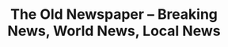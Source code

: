 ---
description: 类似于RSS订阅方式的新闻，界面设计过，复古，国内打不开。
layout: post
results:
- primaryGenreName: News
  version: '1.0'
  formattedPrice: 免费
  genreIds:
  - '6009'
  - '6002'
  artworkUrl60: http://is4.mzstatic.com/image/thumb/Purple1/v4/94/53/6b/94536bac-cfd3-222a-f5be-94280601796e/source/60x60bb.jpg
  minimumOsVersion: '9.0'
  appletvScreenshotUrls: &a []
  sellerName: Alexander Deplov
  supportedDevices:
  - iPad2Wifi
  - iPad23G
  - iPadThirdGen
  - iPadThirdGen4G
  - iPadFourthGen
  - iPadFourthGen4G
  - iPadMini
  - iPadMini4G
  genres:
  - 新闻
  - 工具
  currentVersionReleaseDate: '2016-04-28T22:00:22Z'
  trackName: The Old Newspaper – Breaking News, World News, Local News
  isVppDeviceBasedLicensingEnabled: true
  description: "Start your day with The Old Newspaper, read latest news from
    different sources. The Old Newspaper combines the idea of the usual newspapers,
    with the advanced technology of your iPad in a friendly and familiar form.\n\niPad
    App Features: \n\n• Headlines in a familiar newspaper layout\n• Picture
    of the day in your hand\n• Customize newspaper look by themes and different
    font sizes\n• View local weather\n• Read news in Automatic Reader View\n•
    Save articles to Safari reading list\n• Share important news\n• Local
    news for San Francisco. Other cities will be added later\n\nNew news sources
    will be added later as well.\nWe're waiting for your feedback about how
    we can make the app better: deplovsbrothers@gmail.com or by Twitter: pleeq_com"
  price: 0
  trackId: 1068207248
  releaseDate: '2016-04-28T22:00:22Z'
  advisories:
  - 偶尔/轻微的现实暴力
  - 偶尔/轻度医药/医疗信息
  - 偶尔/轻微的烟酒或毒品使用或相关内容
  screenshotUrls: *a
  artistViewUrl: https://itunes.apple.com/cn/developer/alexander-deplov/id732986218?uo=4
  primaryGenreId: 6009
  kind: software
  fileSizeBytes: '12016047'
  sellerUrl: http://pleeq.com/newspaper-for-ipad/
  trackContentRating: 12+
  bundleId: com.alexanderdeplov.Appstore.TheOldNewspaper
  trackCensoredName: The Old Newspaper – Breaking News, World News, Local
    News
  contentAdvisoryRating: 12+
  isGameCenterEnabled: false
  artistName: Alexander Deplov
  languageCodesISO2A:
  - EN
  features: *a
  wrapperType: software
  artworkUrl512: http://is4.mzstatic.com/image/thumb/Purple1/v4/94/53/6b/94536bac-cfd3-222a-f5be-94280601796e/source/512x512bb.jpg
  artworkUrl100: http://is4.mzstatic.com/image/thumb/Purple1/v4/94/53/6b/94536bac-cfd3-222a-f5be-94280601796e/source/100x100bb.jpg
  trackViewUrl: https://geo.itunes.apple.com/cn/app/old-newspaper-breaking-news/id1068207248?mt=8&uo=4
  artistId: 732986218
  currency: CNY
  ipadScreenshotUrls:
  - http://a3.mzstatic.com/us/r30/Purple49/v4/36/5b/5b/365b5b6b-fe01-795f-7026-ee31d2e6f7ea/screen480x480.jpeg
  - http://a1.mzstatic.com/us/r30/Purple1/v4/79/e4/6e/79e46e55-e9be-6e66-6dc2-bf0f1a340154/screen480x480.jpeg
  - http://a5.mzstatic.com/us/r30/Purple1/v4/45/3c/82/453c8229-43c1-e56a-b537-2144341c13e1/screen480x480.jpeg
  - http://a3.mzstatic.com/us/r30/Purple4/v4/fb/8f/e0/fb8fe0f3-79e4-a4bb-a1fd-4174b0bb4108/screen480x480.jpeg
  - http://a2.mzstatic.com/us/r30/Purple1/v4/b7/8e/af/b78eaff7-27ac-8690-b823-fc54710d2c27/screen480x480.jpeg
category: 新闻
tags: tag1
resultCount: 1
title: The Old Newspaper – Breaking News, World News, Local News

---